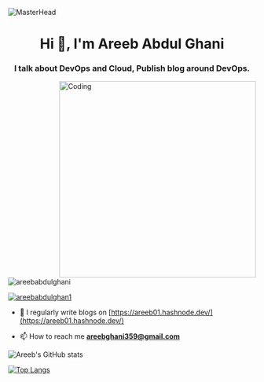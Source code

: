 ![MasterHead](https://media.licdn.com/dms/image/D5616AQGirynax71_rw/profile-displaybackgroundimage-shrink_350_1400/0/1673644679809?e=1678924800&v=beta&t=2smwJZGDiRoZz0LO0-oN1HmEYMMjL2UAN47Mg2t7ykA)
<h1 align="center">Hi 👋, I'm Areeb Abdul Ghani</h1>
<h3 align="center">I talk about DevOps and Cloud, Publish blog around DevOps.</h3>
<img align="right" alt="Coding" width="400" src="https://ralfneubauer.info/wp-content/uploads/2021/01/ValueStream.gif">
<p align="left"> <img src="https://komarev.com/ghpvc/?username=areebabdulghani&label=Profile%20views&color=0e75b6&style=flat" alt="areebabdulghani" /> </p>

<p align="left"> <a href="https://twitter.com/areebabdulghan1" target="blank"><img src="https://img.shields.io/twitter/follow/areebabdulghan1?logo=twitter&style=for-the-badge" alt="areebabdulghan1" /></a> </p>

- 📝 I regularly write blogs on [https://areeb01.hashnode.dev/](https://areeb01.hashnode.dev/)

- 📫 How to reach me **areebghani359@gmail.com**
 
 ![Areeb's GitHub stats](https://github-readme-stats.vercel.app/api?username=AreebAbdulGhani&count_private=true&theme=tokyonight&show_icons=true&include_all_commits=true)

[![Top Langs](https://github-readme-stats.vercel.app/api/top-langs/?username=AreebAbdulGhani&layout=compact)](https://github.com/AreebAbdulGhani/github-readme-stats)
